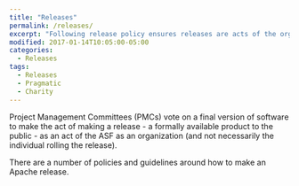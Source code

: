 ```yaml
---
title: "Releases"
permalink: /releases/
excerpt: "Following release policy ensures releases are acts of the organization, not the release manager personally."
modified: 2017-01-14T10:05:00-05:00
categories:
  - Releases
tags:
  - Releases
  - Pragmatic
  - Charity
---
```


Project Management Committees (PMCs) vote on a final version of software to make the act of making a release - a formally available product to the public - as an act of the ASF as an organization (and not necessarily the individual rolling the release).

There are a number of policies and guidelines around how to make an Apache release.
